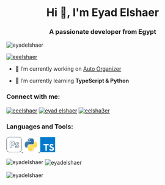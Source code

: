 <h1 align="center">Hi 👋, I'm Eyad Elshaer</h1>
<h3 align="center">A passionate developer from Egypt</h3>

<p align="left"> <img src="https://komarev.com/ghpvc/?username=eyadelshaer&label=Profile%20views&color=0e75b6&style=flat" alt="eyadelshaer" /> </p>

<p align="left"> <a href="https://twitter.com/eeelshaer" target="blank"><img src="https://img.shields.io/twitter/follow/eeelshaer?logo=twitter&style=for-the-badge" alt="eeelshaer" /></a> </p>

- 🔭 I’m currently working on [Auto Organizer](https://github.com/EyadElshaer/Auto-Organizer)

- 🌱 I’m currently learning **TypeScript & Python**

<h3 align="left">Connect with me:</h3>
<p align="left">
<a href="https://twitter.com/eeelshaer" target="blank"><img align="center" src="https://raw.githubusercontent.com/rahuldkjain/github-profile-readme-generator/master/src/images/icons/Social/twitter.svg" alt="eeelshaer" height="30" width="40" /></a>
<a href="https://linkedin.com/in/eyad elshaer" target="blank"><img align="center" src="https://raw.githubusercontent.com/rahuldkjain/github-profile-readme-generator/master/src/images/icons/Social/linked-in-alt.svg" alt="eyad elshaer" height="30" width="40" /></a>
<a href="https://instagram.com/eelsha3er" target="blank"><img align="center" src="https://raw.githubusercontent.com/rahuldkjain/github-profile-readme-generator/master/src/images/icons/Social/instagram.svg" alt="eelsha3er" height="30" width="40" /></a>
</p>

<h3 align="left">Languages and Tools:</h3>
<p align="left"> <a href="https://www.photoshop.com/en" target="_blank" rel="noreferrer"> <img src="https://raw.githubusercontent.com/devicons/devicon/master/icons/photoshop/photoshop-line.svg" alt="photoshop" width="40" height="40"/> </a> <a href="https://www.python.org" target="_blank" rel="noreferrer"> <img src="https://raw.githubusercontent.com/devicons/devicon/master/icons/python/python-original.svg" alt="python" width="40" height="40"/> </a> <a href="https://www.typescriptlang.org/" target="_blank" rel="noreferrer"> <img src="https://raw.githubusercontent.com/devicons/devicon/master/icons/typescript/typescript-original.svg" alt="typescript" width="40" height="40"/> </a> </p>

<p><img align="left" src="https://github-readme-stats.vercel.app/api/top-langs?username=eyadelshaer&show_icons=true&locale=en&layout=compact" alt="eyadelshaer" /></p>

<p>&nbsp;<img align="center" src="https://github-readme-stats.vercel.app/api?username=eyadelshaer&show_icons=true&locale=en" alt="eyadelshaer" /></p>

<p><img align="center" src="https://github-readme-streak-stats.herokuapp.com/?user=eyadelshaer&" alt="eyadelshaer" /></p>
